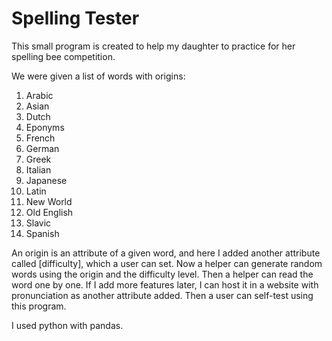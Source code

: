 # Spelling Tester
This small program is created to help my daughter to practice for her spelling
bee competition.

We were given a list of words with origins:
1. Arabic
2. Asian
3. Dutch
4. Eponyms
5. French
6. German
7. Greek
8. Italian
9. Japanese
10. Latin
11. New World
12. Old English
13. Slavic
14. Spanish

An origin is an attribute of a given word, and here I added another attribute
called [difficulty], which a user can set. Now a helper can generate random
words using the origin and the difficulty level. Then a helper can read the
word one by one. If I add more features later, I can host it in a website with
pronunciation as another attribute added. Then a user can self-test using this
program.

I used python with pandas.
